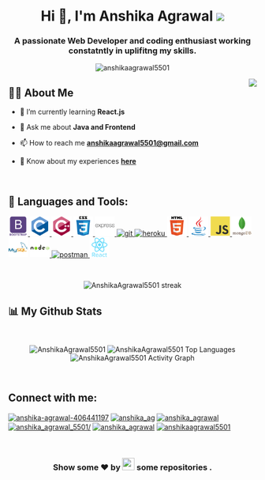 <h1 align="center">Hi 👋, I'm Anshika Agrawal <img src="https://media.giphy.com/media/ujrj9aoOdNvXO/giphy.gif" width="75"></h1>
<h3 align="center">A passionate Web Developer and coding enthusiast working constatntly in uplifitng my skills.</h3>

<p align="center"> <img src="https://komarev.com/ghpvc/?username=anshikaagrawal5501&label=Profile%20views&color=0e75b6&style=flat" alt="anshikaagrawal5501" /> </p>

<img align="right" src="https://cdn.dribbble.com/users/5448869/screenshots/11964344/media/7c1a55db92d1d015c51ad7595a2b82ff.png?compress=1&resize=400x300">

## 🙋‍♂️ About Me

- 🌱 I’m currently learning **React.js**

- 💬 Ask me about **Java and Frontend**

- 📫 How to reach me **anshikaagrawal5501@gmail.com**

- 📄 Know about my experiences **[here](https://drive.google.com/drive/u/0/folders/1hDUaPwy4cRVlAs6UfvWoyQAZSKXP2Jkg)**

<br>

## 🚀 Languages and Tools:

<p align="left"> <a href="https://getbootstrap.com" target="_blank"> <img src="https://raw.githubusercontent.com/devicons/devicon/master/icons/bootstrap/bootstrap-plain-wordmark.svg" alt="bootstrap" width="40" height="40"/> </a> <a href="https://www.cprogramming.com/" target="_blank"> <img src="https://raw.githubusercontent.com/devicons/devicon/master/icons/c/c-original.svg" alt="c" width="40" height="40"/> </a> <a href="https://www.w3schools.com/cpp/" target="_blank"> <img src="https://raw.githubusercontent.com/devicons/devicon/master/icons/cplusplus/cplusplus-original.svg" alt="cplusplus" width="40" height="40"/> </a> <a href="https://www.w3schools.com/css/" target="_blank"> <img src="https://raw.githubusercontent.com/devicons/devicon/master/icons/css3/css3-original-wordmark.svg" alt="css3" width="40" height="40"/> </a> <a href="https://expressjs.com" target="_blank"> <img src="https://raw.githubusercontent.com/devicons/devicon/master/icons/express/express-original-wordmark.svg" alt="express" width="40" height="40"/> </a> <a href="https://git-scm.com/" target="_blank"> <img src="https://www.vectorlogo.zone/logos/git-scm/git-scm-icon.svg" alt="git" width="40" height="40"/> </a> <a href="https://heroku.com" target="_blank"> <img src="https://www.vectorlogo.zone/logos/heroku/heroku-icon.svg" alt="heroku" width="40" height="40"/> </a> <a href="https://www.w3.org/html/" target="_blank"> <img src="https://raw.githubusercontent.com/devicons/devicon/master/icons/html5/html5-original-wordmark.svg" alt="html5" width="40" height="40"/> </a> <a href="https://www.java.com" target="_blank"> <img src="https://raw.githubusercontent.com/devicons/devicon/master/icons/java/java-original.svg" alt="java" width="40" height="40"/> </a> <a href="https://developer.mozilla.org/en-US/docs/Web/JavaScript" target="_blank"> <img src="https://raw.githubusercontent.com/devicons/devicon/master/icons/javascript/javascript-original.svg" alt="javascript" width="40" height="40"/> </a> <a href="https://www.mongodb.com/" target="_blank"> <img src="https://raw.githubusercontent.com/devicons/devicon/master/icons/mongodb/mongodb-original-wordmark.svg" alt="mongodb" width="40" height="40"/> </a> <img src="https://raw.githubusercontent.com/devicons/devicon/master/icons/mysql/mysql-original-wordmark.svg" alt="mysql" width="40" height="40"/> </a> <a href="https://nodejs.org" target="_blank"> <img src="https://raw.githubusercontent.com/devicons/devicon/master/icons/nodejs/nodejs-original-wordmark.svg" alt="nodejs" width="40" height="40"/> </a> <a href="https://postman.com" target="_blank"> <img src="https://www.vectorlogo.zone/logos/getpostman/getpostman-icon.svg" alt="postman" width="40" height="40"/> </a> <a href="https://reactjs.org/" target="_blank"> <img src="https://raw.githubusercontent.com/devicons/devicon/master/icons/react/react-original-wordmark.svg" alt="react" width="40" height="40"/> </a> </p>

<br>

<p align="center">
        <img alt="AnshikaAgrawal5501 streak" src="https://github-readme-streak-stats.herokuapp.com/?user=AnshikaAgrawal5501&theme=black-ice&hide_border=true&stroke=0000&background=060A0CD0"/>
</p>

## 📊 My Github Stats

<br>

<p align="center" >
<img alt="AnshikaAgrawal5501" src="https://github-readme-stats.vercel.app/api?username=AnshikaAgrawal5501&show_icons=true&count_private=true&theme=react&hide_border=true&bg_color=0D1117" />
  <img alt="AnshikaAgrawal5501 Top Languages" src="https://github-readme-stats.vercel.app/api/top-langs/?username=AnshikaAgrawal5501&langs_count=8&count_private=true&layout=compact&theme=react&hide_border=true&bg_color=0D1117" />
  <br>
<img alt="AnshikaAgrawal5501 Activity Graph" src="https://activity-graph.herokuapp.com/graph?username=AnshikaAgrawal5501&bg_color=0D1117&color=5BCDEC&line=5BCDEC&point=FFFFFF&hide_border=true" />
</p>

<br>

## Connect with me:
<p align="left">
<a href="https://linkedin.com/in/anshika-agrawal-406441197" target="blank"><img align="center" src="https://raw.githubusercontent.com/rahuldkjain/github-profile-readme-generator/master/src/images/icons/Social/linked-in-alt.svg" alt="anshika-agrawal-406441197" height="30" width="40" /></a>
<a href="https://www.codechef.com/users/anshika_ag" target="blank"><img align="center" src="https://cdn.jsdelivr.net/npm/simple-icons@3.1.0/icons/codechef.svg" alt="anshika_ag" height="30" width="40" /></a>
<a href="https://www.hackerrank.com/anshika_agrawal" target="blank"><img align="center" src="https://raw.githubusercontent.com/rahuldkjain/github-profile-readme-generator/master/src/images/icons/Social/hackerrank.svg" alt="anshika_agrawal" height="30" width="40" /></a>
<a href="https://www.leetcode.com/anshika_agrawal_5501/" target="blank"><img align="center" src="https://raw.githubusercontent.com/rahuldkjain/github-profile-readme-generator/master/src/images/icons/Social/leet-code.svg" alt="anshika_agrawal_5501/" height="30" width="40" /></a>
<a href="https://www.hackerearth.com/@Anshika_Agrawal" target="blank"><img align="center" src="https://raw.githubusercontent.com/rahuldkjain/github-profile-readme-generator/master/src/images/icons/Social/hackerearth.svg" alt="anshika_agrawal" height="30" width="40" /></a>
<a href="https://auth.geeksforgeeks.org/user/anshikaagrawal5501" target="blank"><img align="center" src="https://raw.githubusercontent.com/rahuldkjain/github-profile-readme-generator/master/src/images/icons/Social/geeks-for-geeks.svg" alt="anshikaagrawal5501" height="30" width="40" /></a>
</p>

<br>
<h3 align="center">Show some ❤ by <img src="https://imgur.com/o7ncZFp.jpg" height=25px width=25px> some repositories .</h3>
